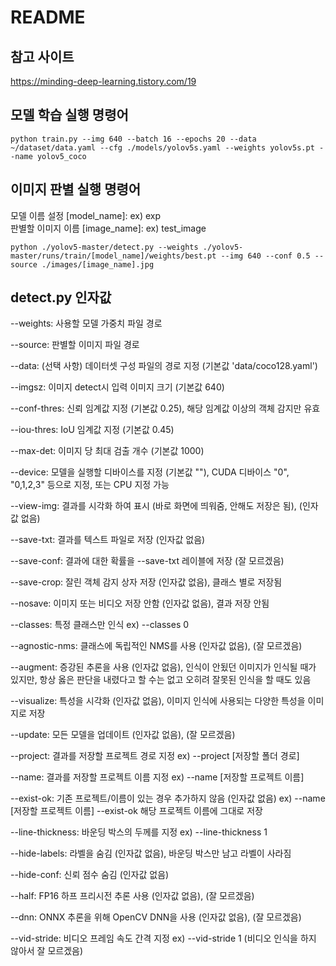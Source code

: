 # README

## 참고 사이트
https://minding-deep-learning.tistory.com/19


## 모델 학습 실행 명령어
    python train.py --img 640 --batch 16 --epochs 20 --data ~/dataset/data.yaml --cfg ./models/yolov5s.yaml --weights yolov5s.pt --name yolov5_coco

## 이미지 판별 실행 명령어
모델 이름 설정 [model_name]: ex) exp   
판별할 이미지 이름 [image_name]: ex) test_image

    python ./yolov5-master/detect.py --weights ./yolov5-master/runs/train/[model_name]/weights/best.pt --img 640 --conf 0.5 --source ./images/[image_name].jpg

## detect.py 인자값
  --weights: 사용할 모델 가중치 파일 경로

  --source: 판별할 이미지 파일 경로

  --data: (선택 사항) 데이터셋 구성 파일의 경로 지정 (기본값 'data/coco128.yaml')

  --imgsz: 이미지 detect시 입력 이미지 크기 (기본값 640)

  --conf-thres: 신뢰 임계값 지정 (기본값 0.25), 해당 임계값 이상의 객체 감지만 유효

  --iou-thres: IoU 임계값 지정 (기본값 0.45)

  --max-det: 이미지 당 최대 검출 개수 (기본값 1000)

  --device: 모델을 실행할 디바이스를 지정 (기본값 ""), CUDA 디바이스 "0", "0,1,2,3" 등으로 지정, 또는 CPU 지정 가능

  --view-img: 결과를 시각화 하여 표시 (바로 화면에 띄워줌, 안해도 저장은 됨), (인자값 없음)

  --save-txt: 결과를 텍스트 파일로 저장 (인자값 없음)

  --save-conf: 결과에 대한 확률을 --save-txt 레이블에 저장 (잘 모르겠음)

  --save-crop: 잘린 객체 감지 상자 저장 (인자값 없음), 클래스 별로 저장됨

  --nosave: 이미지 또는 비디오 저장 안함 (인자값 없음), 결과 저장 안됨

  --classes: 특정 클래스만 인식 ex) --classes 0

  --agnostic-nms: 클래스에 독립적인 NMS를 사용 (인자값 없음), (잘 모르겠음)

  --augment: 증강된 추론을 사용 (인자값 없음), 인식이 안됬던 이미지가 인식될 때가 있지만, 항상 옳은 판단을 내렸다고 할 수는 없고 오히려 잘못된 인식을 할 때도 있음

  --visualize: 특성을 시각화 (인자값 없음), 이미지 인식에 사용되는 다양한 특성을 이미지로 저장

  --update: 모든 모델을 업데이트 (인자값 없음), (잘 모르겠음)

  --project: 결과를 저장할 프로젝트 경로 지정 ex) --project [저장할 폴더 경로]

  --name: 결과를 저장할 프로젝트 이름 지정 ex) --name [저장할 프로젝트 이름]

  --exist-ok: 기존 프로젝트/이름이 있는 경우 추가하지 않음 (인자값 없음) ex) --name [저장할 프로젝트 이름] --exist-ok 해당 프로젝트 이름에 그대로 저장

  --line-thickness: 바운딩 박스의 두께를 지정 ex) --line-thickness 1

  --hide-labels: 라벨을 숨김 (인자값 없음), 바운딩 박스만 남고 라벨이 사라짐

  --hide-conf: 신뢰 점수 숨김 (인자값 없음)

  --half: FP16 하프 프리시전 추론 사용 (인자값 없음), (잘 모르겠음)

  --dnn: ONNX 추론을 위해 OpenCV DNN을 사용 (인자값 없음), (잘 모르겠음)

  --vid-stride: 비디오 프레임 속도 간격 지정 ex) --vid-stride 1 (비디오 인식을 하지 않아서 잘 모르겠음)
  